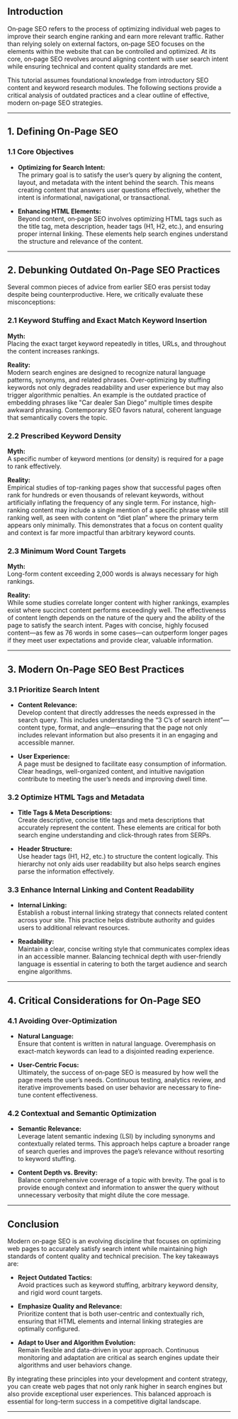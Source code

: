 

## Introduction

On‐page SEO refers to the process of optimizing individual web pages to improve their search engine ranking and earn more relevant traffic. Rather than relying solely on external factors, on‐page SEO focuses on the elements within the website that can be controlled and optimized. At its core, on‐page SEO revolves around aligning content with user search intent while ensuring technical and content quality standards are met.

This tutorial assumes foundational knowledge from introductory SEO content and keyword research modules. The following sections provide a critical analysis of outdated practices and a clear outline of effective, modern on‐page SEO strategies.

---

## 1. Defining On‐Page SEO

### 1.1 Core Objectives

- **Optimizing for Search Intent:**  
  The primary goal is to satisfy the user’s query by aligning the content, layout, and metadata with the intent behind the search. This means creating content that answers user questions effectively, whether the intent is informational, navigational, or transactional.

- **Enhancing HTML Elements:**  
  Beyond content, on‐page SEO involves optimizing HTML tags such as the title tag, meta description, header tags (H1, H2, etc.), and ensuring proper internal linking. These elements help search engines understand the structure and relevance of the content.

---

## 2. Debunking Outdated On‐Page SEO Practices

Several common pieces of advice from earlier SEO eras persist today despite being counterproductive. Here, we critically evaluate these misconceptions:

### 2.1 Keyword Stuffing and Exact Match Keyword Insertion

**Myth:**  
Placing the exact target keyword repeatedly in titles, URLs, and throughout the content increases rankings.

**Reality:**  
Modern search engines are designed to recognize natural language patterns, synonyms, and related phrases. Over-optimizing by stuffing keywords not only degrades readability and user experience but may also trigger algorithmic penalties. An example is the outdated practice of embedding phrases like "Car dealer San Diego" multiple times despite awkward phrasing. Contemporary SEO favors natural, coherent language that semantically covers the topic.

### 2.2 Prescribed Keyword Density

**Myth:**  
A specific number of keyword mentions (or density) is required for a page to rank effectively.

**Reality:**  
Empirical studies of top-ranking pages show that successful pages often rank for hundreds or even thousands of relevant keywords, without artificially inflating the frequency of any single term. For instance, high-ranking content may include a single mention of a specific phrase while still ranking well, as seen with content on “diet plan” where the primary term appears only minimally. This demonstrates that a focus on content quality and context is far more impactful than arbitrary keyword counts.

### 2.3 Minimum Word Count Targets

**Myth:**  
Long-form content exceeding 2,000 words is always necessary for high rankings.

**Reality:**  
While some studies correlate longer content with higher rankings, examples exist where succinct content performs exceedingly well. The effectiveness of content length depends on the nature of the query and the ability of the page to satisfy the search intent. Pages with concise, highly focused content—as few as 76 words in some cases—can outperform longer pages if they meet user expectations and provide clear, valuable information.

---

## 3. Modern On‐Page SEO Best Practices

### 3.1 Prioritize Search Intent

- **Content Relevance:**  
  Develop content that directly addresses the needs expressed in the search query. This includes understanding the “3 C’s of search intent”—content type, format, and angle—ensuring that the page not only includes relevant information but also presents it in an engaging and accessible manner.
  
- **User Experience:**  
  A page must be designed to facilitate easy consumption of information. Clear headings, well-organized content, and intuitive navigation contribute to meeting the user’s needs and improving dwell time.

### 3.2 Optimize HTML Tags and Metadata

- **Title Tags & Meta Descriptions:**  
  Create descriptive, concise title tags and meta descriptions that accurately represent the content. These elements are critical for both search engine understanding and click-through rates from SERPs.
  
- **Header Structure:**  
  Use header tags (H1, H2, etc.) to structure the content logically. This hierarchy not only aids user readability but also helps search engines parse the information effectively.

### 3.3 Enhance Internal Linking and Content Readability

- **Internal Linking:**  
  Establish a robust internal linking strategy that connects related content across your site. This practice helps distribute authority and guides users to additional relevant resources.
  
- **Readability:**  
  Maintain a clear, concise writing style that communicates complex ideas in an accessible manner. Balancing technical depth with user-friendly language is essential in catering to both the target audience and search engine algorithms.

---

## 4. Critical Considerations for On‐Page SEO

### 4.1 Avoiding Over-Optimization

- **Natural Language:**  
  Ensure that content is written in natural language. Overemphasis on exact-match keywords can lead to a disjointed reading experience.
  
- **User-Centric Focus:**  
  Ultimately, the success of on‐page SEO is measured by how well the page meets the user’s needs. Continuous testing, analytics review, and iterative improvements based on user behavior are necessary to fine-tune content effectiveness.

### 4.2 Contextual and Semantic Optimization

- **Semantic Relevance:**  
  Leverage latent semantic indexing (LSI) by including synonyms and contextually related terms. This approach helps capture a broader range of search queries and improves the page’s relevance without resorting to keyword stuffing.
  
- **Content Depth vs. Brevity:**  
  Balance comprehensive coverage of a topic with brevity. The goal is to provide enough context and information to answer the query without unnecessary verbosity that might dilute the core message.

---

## Conclusion

Modern on‐page SEO is an evolving discipline that focuses on optimizing web pages to accurately satisfy search intent while maintaining high standards of content quality and technical precision. The key takeaways are:

- **Reject Outdated Tactics:**  
  Avoid practices such as keyword stuffing, arbitrary keyword density, and rigid word count targets.
  
- **Emphasize Quality and Relevance:**  
  Prioritize content that is both user-centric and contextually rich, ensuring that HTML elements and internal linking strategies are optimally configured.
  
- **Adapt to User and Algorithm Evolution:**  
  Remain flexible and data-driven in your approach. Continuous monitoring and adaptation are critical as search engines update their algorithms and user behaviors change.

By integrating these principles into your development and content strategy, you can create web pages that not only rank higher in search engines but also provide exceptional user experiences. This balanced approach is essential for long-term success in a competitive digital landscape.

--- 
